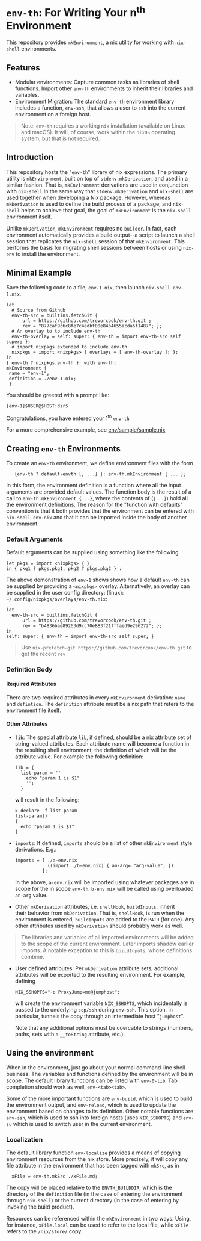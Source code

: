 # `env-th`: For Writing Your n<sup>th</sup> Environment

This repository provides `mkEnvironment`, a [nix](https://nixos.org/) utility
for working with `nix-shell` environments.

## Features

- Modular environments: Capture common tasks as libraries of shell
  functions. Import other `env-th` environments to inherit their
  libraries and variables.
- Environment Migration: The standard `env-th` environment library includes
  a function, `env-ssh`, that allows a user to `ssh` into the current
  environment on a foreign host.

> Note: `env-th` requires a working `nix` installation (available on Linux
  and macOS). It will, of course, work within the `nixOS` operating system,
  but that is not required.

## Introduction

This repository hosts the "`env-th`" library of nix expressions. The primary
utility is `mkEnvironment`, built on top of `stdenv.mkDerivation`, and used
in a similar fashion. That is, `mkEnvironment` derivations are used in
conjunction with `nix-shell` in the same way that `stdenv.mkDerivation` and
`nix-shell` are used together when developing a Nix package. However, whereas
`mkDerivation` is used to define the build process of a package, and
`nix-shell` helps to achieve that goal, the goal of `mkEnvironment` is the
`nix-shell` environment itself.

Unlike `mkDerivation`, `mkEnvironment` requires no `builder`. In fact, each
environment automatically provides a build output--a script to
launch a shell session that replicates the `nix-shell` session of that
`mkEnvironment`. This performs the basis for migrating shell sessions between
hosts or using `nix-env` to install the environment.

## Minimal Example

Save the following code to a file, `env-1.nix`, then launch
`nix-shell env-1.nix`.

```
let
  # Source from Github
  env-th-src = builtins.fetchGit {
      url = https://github.com/trevorcook/env-th.git ;
      rev = "877caf9c6c8fe7c4edbf00e84b4655acda5f1487"; };
  # An overlay to to include env-th
  env-th-overlay = self: super: { env-th = import env-th-src self super; };
  # import nixpkgs extended to include env-th
  nixpkgs = import <nixpkgs> { overlays = [ env-th-overlay ]; };
in
{ env-th ? nixpkgs.env-th }: with env-th;
mkEnvironment {
 name = "env-1";
 definition = ./env-1.nix;
 }
```

You should be greeted with a prompt like:
```
[env-1]$USER@$HOST:dir$
```
Congratulations, you have entered your 1<sup>th</sup> `env-th`

For a more comprehensive example, see [env/sample/sample.nix](https://github.com/trevorcook/env-th/blob/master/envs/sample/sample.nix)

## Creating `env-th` Environments

To create an `env-th` environment, we define environment files with the form
```
   {env-th ? default-envth [, ...] }: env-th.mkEnvironment { ... };
```
In this form, the environment definition is a function where all the input
arguments are provided default values. The function body is the result of a
call to `env-th.mkEnvironment {...}`, where the contents of (`{...}`) hold all
the environment definitions. The reason for the "function with defaults"
convention is that it both provides that the environment can be entered with
`nix-shell env.nix` and that it can be imported inside the body of another
environment.

### Default Arguments

Default arguments can be supplied using something like the following
```
let pkgs = import <nixpkgs> { };
in { pkg1 ? pkgs.pkg1, pkg2 ? pkgs.pkg2 } :
```
The above demonstration of `env-1` shows shows how a default `env-th` can be
supplied by providing a `<nixpkgs>` overlay. Alternatively, an overlay can be
supplied in the user config directory:
  (linux):
   `~/.config/nixpkgs/overlays/env-th.nix`:
  ```
  let
    env-th-src = builtins.fetchGit {
        url = https://github.com/trevorcook/env-th.git ;
        rev = "b4836bae89263d9cc70e883f21fffaed9e296272"; };
  in
  self: super: { env-th = import env-th-src self super; }
  ```
> Use `nix-prefetch-git https://github.com/trevorcook/env-th.git` to get
  the recent `rev`

### Definition Body

#### Required Attributes

There are two required attributes in every `mkEnvironment` derivation: `name`
and `defintion`. The `definition` attribute must be a nix path that refers to
the environment file itself.

#### Other Attributes

- `lib`: The special attribute `lib`, if defined, should be a nix attribute set
  of string-valued attributes. Each attribute name will become a function in the
  resulting shell environment, the definition of which will be the attribute
  value. For example the following definition:
  ```
  lib = {
    list-param = ''
      echo "param 1 is $1"
      '';
    }
  ```
  will result in the following:
  ```
  > declare -f list-param
  list-param()
  {
    echo "param 1 is $1"
  }
  ```

- `imports`: If defined, `imports` should be a list of other `mkEnvironment`
  style derivations. E.g.:
  ```
  imports = [ ./a-env.nix
              ((import ./b-env.nix) { an-arg= "arg-value"; })
            ];
  ```
  In the above, `a-env.nix` will be imported using whatever packages are in
  scope for the in scope `env-th`. `b-env.nix` will be called using overloaded
  `an-arg` value.

- Other `mkDerivation` attributes, i.e. `shellHook`, `buildInputs`, inherit    
  their behavior from `mkDerivation`. That is, `shellHook`, is run when the
  environment is entered, `buildInputs` are added to the `PATH` (for one). Any
  other attributes used by `mkDerivation` should probably work as well.

> The libraries and variables of all imported environments will be added
  to the scope of the current environment. Later imports shadow earlier
  imports. A notable exception to this is `buildInputs`, whose definitions
  combine.

- User defined attributes: Per `mkDerivation` attribute sets, additional
  attributes will be exported to the resulting environment. For example,
  defining
  ```
  NIX_SSHOPTS="-o ProxyJump=me@jumphost";
  ```
  will create the environment variable `NIX_SSHOPTS`, which incidentally is
  passed to the underlying `scp/ssh` during `env-ssh`. This option, in
  particular, tunnels the copy through an intermediate host "`jumphost`".

  Note that any additional options must be coercable to strings (numbers,
  paths, sets with a `__toString` attribute, etc.).

## Using the environment

When in the environment, just go about your normal command-line shell business.
The variables and functions defined by the environment will be in scope. The
default library functions can be listed with `env-0-lib`. Tab completion should
work as well, `env-<tab><tab>`.

Some of the more important functions are `env-build`, which is used to build
the environment output, and `env-reload`, which is used to update the
environment based on changes to its definition. Other notable functions are
`env-ssh`, which is used to ssh into foreign hosts (uses `NIX_SSHOPTS`) and
`env-su` which is used to switch user in the current environment.

### Localization

The default library function `env-localize` provides a means of copying
environment resources from the nix store. More precisely, it will copy any
file attribute in the environment that has been tagged with `mkSrc`, as in
```
  xFile = env-th.mkSrc ./xFile.md;
```
The copy will be placed relative to the `ENVTH_BUILDDIR`, which is the directory
of the `definition` file (in the case of entering the environment through
`nix-shell`) or the current directory (in the case of entering by invoking
the build product).

Resources can be referenced within the `mkEnvironment` in two ways. Using, for
instance, `xFile.local` can be used to refer to the local file, while `xFile`
refers to the `/nix/store/` copy.
